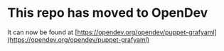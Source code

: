 # This repo has moved to OpenDev

It can now be found at [https://opendev.org/opendev/puppet-grafyaml](https://opendev.org/opendev/puppet-grafyaml)

